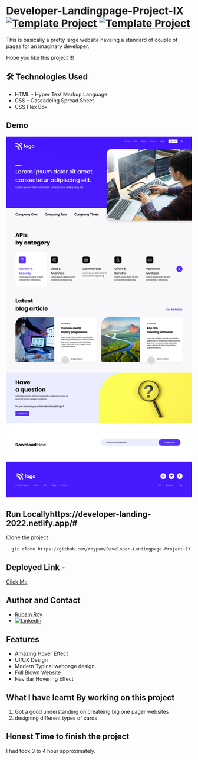 # Developer-Landingpage-Project-IX [![Template Project](https://img.shields.io/badge/Template-Project-yellow)](http://www.gnu.org/licenses/agpl-3.0) [![Template Project](https://img.shields.io/badge/Technologies%20-HTML%2FCSS-brightgreen)](http://www.gnu.org/licenses/agpl-3.0)

This is basically a pretty large website haveing a standard of couple of pages for an imaginary developer.

Hope you like this project !!!


## 🛠 Technologies Used
  - HTML - Hyper Text Markup Language
  - CSS - Cascadeing Spread Sheet
  - CSS Flex Box

## Demo
<img width="960" alt="" src="https://raw.githubusercontent.com/roypam/Developer-Landingpage-Project-IX/main/9.png">

## Run Locallyhttps://developer-landing-2022.netlify.app/#

Clone the project

```bash
  git clone https://github.com/roypam/Developer-Landingpage-Project-IX.git
```
## Deployed Link - 
  [Click Me](https://developer-landing-2022.netlify.app)

## Author and Contact
- [Rupam Roy](https://www.github.com/roypam)
- [![LinkedIn](https://img.shields.io/badge/LinkedIn-0A66C2?style=for-the-badge&logo=LinkedIn&logoColor=white)](https://www.linkedin.com/in/rupam-roy-931848213/)

## Features

- Amazing Hover Effect
- UI/UX Design
- Modern Typical webpage design
- Full Blown Website
- Nav Bar Hovering Effect

## What I have learnt By working on this project
1. Got a good understanding on createing big one pager websites
2. designing different types of cards 

## Honest Time to finish the project

I had took 3 to 4 hour approximately.
